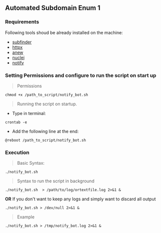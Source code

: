 ## Automated Subdomain Enum 1

### Requirements 
Following tools shoud be already installed on the machine: 
- [subfinder](https://github.com/projectdiscovery/subfinder)
- [httpx](https://github.com/projectdiscovery/httpx)
- [anew](https://github.com/tomnomnom/anew)
- [nuclei](https://github.com/projectdiscovery/nuclei)
- [notify](https://github.com/projectdiscovery/notify)

### Setting Permissions and configure to run the script on start up 

> Permissions
```
chmod +x /path_to_script/notify_bot.sh 
```
> Running the script on startup. 
- Type in terminal:
```
crontab -e 
```
- Add the following line at the end:
```
@reboot /path_to_script/notify_bot.sh
```

### Execution

> Basic Syntax: 
```
./notify_bot.sh
```
> Syntax to run the script in background
```
./notify_bot.sh  > /path/to/log/ortextfile.log 2>&1 &
```
<strong>OR</strong>
If you don't want to keep any logs and simply want to discard all output
```
./notify_bot.sh > /dev/null 2>&1 &
```
> Example
```
./notify_bot.sh > /tmp/notify_bot.log 2>&1 &
```


